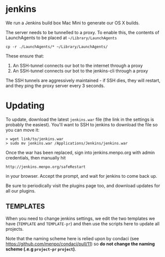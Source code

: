 jenkins
=======

We run a Jenkins build box Mac Mini to generate our OS X builds.

The server needs to be tunnelled to a proxy. To enable this, the
contents of LaunchAgents to be placed at `~/Library/LaunchAgents`
```
cp -r ./LaunchAgents/* ~/Library/LaunchAgents/
```
These ensure that:

1. An SSH-tunnel connects our bot to the internet through a proxy
2. An SSH-tunnel connects our bot to the jenkins-cli through a proxy

The SSH tunnels are aggressively maintained - if SSH dies, they will 
restart, and they ping the proxy server every 3 seconds.

# Updating

To update, download the latest `jenkins.war` file (the link in the settings is probably the easiest).
You'll want to SSH to jenkins to download the file so you can move it:
```
> wget link/to/jenkins.war
> sudo mv jenkins.war /Applications/Jenkins/jenkins.war
```
Once the war has been replaced, sign into jenkins.menpo.org with admin credentials, then manually hit
```
http://jenkins.menpo.org/safeRestart
```
in your browser. Accept the prompt, and wait for jenkins to come back up.

Be sure to periodically visit the plugins page too, and download updates for all our plugins.


TEMPLATES
---------

When you need to change jenkins settings, we edit the two templates we have
(`TEMPLATE` and `TEMPLATE-pr`) and then use the scripts here to update
all projects.

Note that the naming scheme here is relied upon by condaci (see https://github.com/menpo/condaci/pull/11) so **do not change the naming scheme (.e.g `project-pr` `project`)**.
